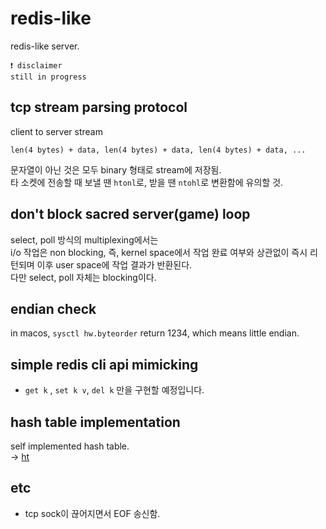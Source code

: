 # redis-like

redis-like server.

```text
❗ disclaimer
still in progress
```

## tcp stream parsing protocol

client to server stream

```text
len(4 bytes) + data, len(4 bytes) + data, len(4 bytes) + data, ...
```

문자열이 아닌 것은 모두 binary 형태로 stream에 저장됨.  
타 소켓에 전송할 때 보낼 땐 `htonl`로, 받을 땐 `ntohl`로 변환함에 유의할 것.

## don't block sacred server(game) loop

select, poll 방식의 multiplexing에서는  
i/o 작업은 non blocking, 즉, kernel space에서 작업 완료 여부와 상관없이 즉시 리턴되며 이후 user space에 작업 결과가 반환된다.  
다만 select, poll 자체는 blocking이다.

## endian check

in macos, `sysctl hw.byteorder` return 1234, which means little endian.

## simple redis cli api mimicking

-   `get k` , `set k v`, `del k` 만을 구현할 예정입니다.

## hash table implementation

self implemented hash table.  
-> [ht](https://github.com/DarrenKwonDev/ht)

## etc

-   tcp sock이 끊어지면서 EOF 송신함.
